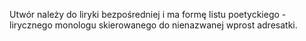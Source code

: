 Utwór należy do liryki bezpośredniej i ma formę listu poetyckiego - lirycznego monologu skierowanego do nienazwanej wprost adresatki.